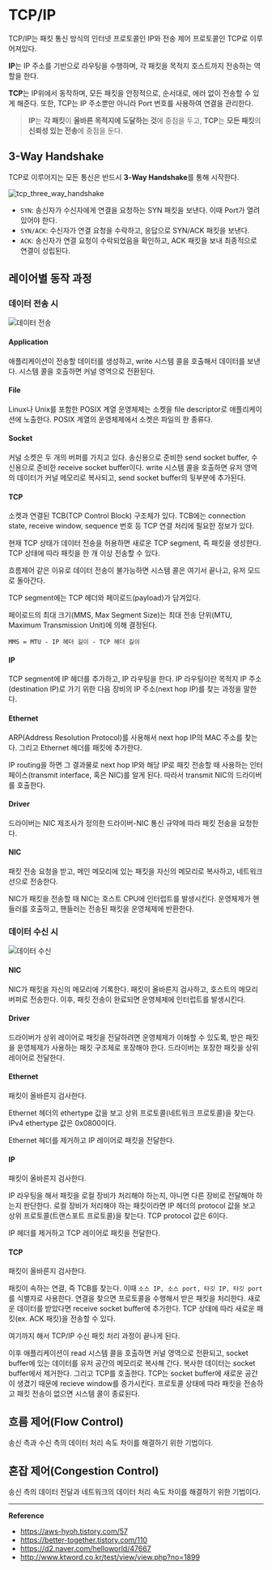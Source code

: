 # TCP/IP
TCP/IP는 패킷 통신 방식의 인터넷 프로토콜인 IP와 전송 제어 프로토콜인 TCP로 이루어져있다.

**IP**는 IP 주소를 기반으로 라우팅을 수행하며, 각 패킷을 목적지 호스트까지 전송하는 역할을 한다.

**TCP**는 IP위에서 동작하며, 모든 패킷을 안정적으로, 순서대로, 에러 없이 전송할 수 있게 해준다.
또한, TCP는 IP 주소뿐만 아니라 Port 번호를 사용하여 연결을 관리한다.

> **IP**는 **각 패킷**이 **올바른 목적지에 도달하는 것**에 중점을 두고, **TCP**는 **모든 패킷**의 **신뢰성 있는 전송**에 중점을 둔다.

## 3-Way Handshake
TCP로 이루어지는 모든 통신은 반드시 **3-Way Handshake**를 통해 시작한다.

![tcp_three_way_handshake](https://github.com/user-attachments/assets/763e229e-4171-4102-ba80-f305f0c17c99)

- `SYN`: 송신자가 수신자에게 연결을 요청하는 SYN 패킷을 보낸다. 이때 Port가 열려있어야 한다.
- `SYN/ACK`: 수신자가 연결 요청을 수락하고, 응답으로 SYN/ACK 패킷을 보낸다.
- `ACK`: 송신자가 연결 요청이 수락되었음을 확인하고, ACK 패킷을 보내 최종적으로 연결이 성립된다.

## 레이어별 동작 과정
### 데이터 전송 시
![데이터 전송](https://github.com/user-attachments/assets/fd412279-d214-457d-9e42-d9000c1c061e)
#### Application
애플리케이션이 전송할 데이터를 생성하고, write 시스템 콜을 호출해서 데이터를 보낸다. 시스템 콜을 호출하면 커널 영역으로 전환된다.
#### File
Linux나 Unix를 포함한 POSIX 계열 운영체제는 소켓을 file descriptor로 애플리케이션에 노출한다. POSIX 계열의 운영체제에서 소켓은 파일의 한 종류다.
#### Socket
커널 소켓은 두 개의 버퍼를 가지고 있다. 송신용으로 준비한 send socket buffer, 수신용으로 준비한 receive socket buffer이다.
write 시스템 콜을 호출하면 유저 영역의 데이터가 커널 메모리로 복사되고, send socket buffer의 뒷부분에 추가된다.
#### TCP
소켓과 연결된 TCB(TCP Control Block) 구조체가 있다. TCB에는 connection state, receive window, sequence 번호 등 TCP 연결 처리에 필요한 정보가 있다.

현재 TCP 상태가 데이터 전송을 허용하면 새로운 TCP segment, 즉 패킷을 생성한다.
TCP 상태에 따라 패킷을 한 개 이상 전송할 수 있다.

흐름제어 같은 이유로 데이터 전송이 불가능하면 시스템 콜은 여기서 끝나고, 유저 모드로 돌아간다.

TCP segment에는 TCP 헤더와 페이로드(payload)가 담겨있다.

페이로드의 최대 크기(MMS, Max Segment Size)는 최대 전송 단위(MTU, Maximum Transmission Unit)에 의해 결정된다.
```
MMS = MTU - IP 헤더 길이 - TCP 헤더 길이
```

#### IP
TCP segment에 IP 헤더를 추가하고, IP 라우팅을 한다.
IP 라우팅이란 목적지 IP 주소(destination IP)로 가기 위한 다음 장비의 IP 주소(next hop IP)를 찾는 과정을 말한다.

#### Ethernet
ARP(Address Resolution Protocol)를 사용해서 next hop IP의 MAC 주소를 찾는다. 그리고 Ethernet 헤더를 패킷에 추가한다.

IP routing을 하면 그 결과물로 next hop IP와 해당 IP로 패킷 전송할 때 사용하는 인터페이스(transmit interface, 혹은 NIC)를 알게 된다. 따라서 transmit NIC의 드라이버를 호출한다.

#### Driver
드라이버는 NIC 제조사가 정의한 드라이버-NIC 통신 규약에 따라 패킷 전송을 요청한다.

#### NIC
패킷 전송 요청을 받고, 메인 메모리에 있는 패킷을 자신의 메모리로 복사하고, 네트워크 선으로 전송한다.

NIC가 패킷을 전송할 때 NIC는 호스트 CPU에 인터럽트를 발생시킨다. 운영체제가 핸들러를 호출하고, 핸들러는 전송된 패킷을 운영체제에 반환한다.


### 데이터 수신 시
![데이터 수신](https://github.com/user-attachments/assets/3e52af34-ec40-4275-b58b-ac1e9775a1bf)
#### NIC
NIC가 패킷을 자신의 메모리에 기록한다.
패킷이 올바른지 검사하고, 호스트의 메모리 버퍼로 전송한다. 이후, 패킷 전송이 완료되면 운영체제에 인터럽트를 발생시킨다.

#### Driver
드라이버가 상위 레이어로 패킷을 전달하려면 운영체제가 이해할 수 있도록, 받은 패킷을 운영체제가 사용하는 패킷 구조체로 포장해야 한다.
드라이버는 포장한 패킷을 상위 레이어로 전달한다.

#### Ethernet
패킷이 올바른지 검사한다.

Ethernet 헤더의 ethertype 값을 보고 상위 프로토콜(네트워크 프로토콜)을 찾는다. IPv4 ethertype 값은 0x0800이다.

Ethernet 헤더를 제거하고 IP 레이어로 패킷을 전달한다.

#### IP
패킷이 올바른지 검사한다.

IP 라우팅을 해서 패킷을 로컬 장비가 처리해야 하는지, 아니면 다른 장비로 전달해야 하는지 판단한다.
로컬 장비가 처리해야 하는 패킷이라면 IP 헤더의 protocol 값을 보고 상위 프로토콜(트랜스포트 프로토콜)을 찾는다. TCP protocol 값은 6이다.

IP 헤더를 제거하고 TCP 레이어로 패킷을 전달한다.

#### TCP
패킷이 올바른지 검사한다.

패킷이 속하는 연결, 즉 TCB를 찾는다. 이때 `소스 IP, 소스 port, 타깃 IP, 타깃 port`를 식별자로 사용한다.
연결을 찾으면 프로토콜을 수행해서 받은 패킷을 처리한다. 새로운 데이터를 받았다면 receive socket buffer에 추가한다. TCP 상태에 따라 새로운 패킷(ex. ACK 패킷)을 전송할 수 있다.

여기까지 해서 TCP/IP 수신 패킷 처리 과정이 끝나게 된다.

이후 애플리케이션이 read 시스템 콜을 호출하면 커널 영역으로 전환되고, socket buffer에 있는 데이터를 유저 공간의 메모리로 복사해 간다. 복사한 데이터는 socket buffer에서 제거한다.
그리고 TCP를 호출한다. TCP는 socket buffer에 새로운 공간이 생겼기 때문에 recieve window를 증가시킨다. 프로토콜 상태에 따라 패킷을 전송하고 패킷 전송이 없으면 시스템 콜이 종료된다.

## 흐름 제어(Flow Control)
송신 측과 수신 측의 데이터 처리 속도 차이를 해결하기 위한 기법이다.

## 혼잡 제어(Congestion Control)
송신 측의 데이터 전달과 네트워크의 데이터 처리 속도 차이를 해결하기 위한 기법이다.

---
**Reference**<br>
- https://aws-hyoh.tistory.com/57
- https://better-together.tistory.com/110
- https://d2.naver.com/helloworld/47667
- http://www.ktword.co.kr/test/view/view.php?no=1899
